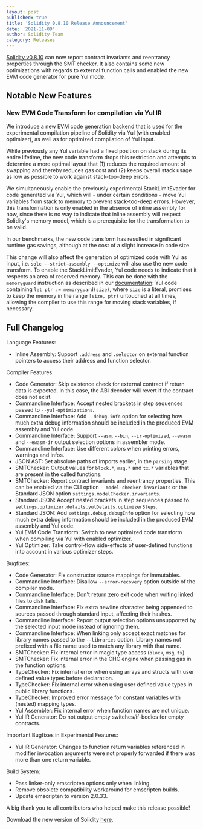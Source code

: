 ```yaml
---
layout: post
published: true
title: 'Solidity 0.8.10 Release Announcement'
date: '2021-11-09'
author: Solidity Team
category: Releases
---
```


[Solidity v0.8.10](https://github.com/ethereum/solidity/releases/tag/v0.8.10) can now report contract invariants and reentrancy properties through the SMT checker. It also contains some new optimizations with regards to external function calls and enabled the new EVM code generator for pure Yul mode.

## Notable New Features

### New EVM Code Transform for compilation via Yul IR

We introduce a new EVM code generation backend that is used for the experimental compilation pipeline of Solidity via Yul (with enabled optimizer), as well as for optimized compilation of Yul input.

While previously any Yul variable had a fixed position on stack during its entire lifetime, the new code transform drops this restriction and attempts to determine a more optimal layout that (1) reduces the required amount of swapping and thereby reduces gas cost and (2) keeps overall stack usage as low as possible to work against stack-too-deep errors.

We simultaneously enable the previously experimental StackLimitEvader for code generated via Yul, which will - under certain conditions - move Yul variables from stack to memory to prevent stack-too-deep errors. However, this transformation is only enabled in the absence of inline assembly for now, since there is no way to indicate that inline assembly will respect Solidity's memory model, which is a prerequisite for the transformation to be valid.

In our benchmarks, the new code transform has resulted in significant runtime gas savings, although at the cost of a slight increase in code size.

This change will also affect the generation of optimized code with Yul as input, i.e. ``solc --strict-assembly --optimize`` will also use the new code transform.
To enable the StackLimitEvader, Yul code needs to indicate that it respects an area of reserved memory. This can be done with the ``memoryguard`` instruction as described in our [documentation](https://docs.soliditylang.org/en/latest/yul.html?highlight=memoryguard#memoryguard): Yul code containing ``let ptr := memoryguard(size)``, where ``size`` is a literal, promises to keep the memory in the range ``[size, ptr)`` untouched at all times, allowing the compiler to use this range for moving stack variables, if necessary.

## Full Changelog

Language Features:
 * Inline Assembly: Support ``.address`` and ``.selector`` on external function pointers to access their address and function selector.


Compiler Features:
 * Code Generator: Skip existence check for external contract if return data is expected. In this case, the ABI decoder will revert if the contract does not exist.
 * Commandline Interface: Accept nested brackets in step sequences passed to ``--yul-optimizations``.
 * Commandline Interface: Add ``--debug-info`` option for selecting how much extra debug information should be included in the produced EVM assembly and Yul code.
 * Commandline Interface: Support ``--asm``, ``--bin``, ``--ir-optimized``, ``--ewasm`` and ``--ewasm-ir`` output selection options in assembler mode.
 * Commandline Interface: Use different colors when printing errors, warnings and infos.
 * JSON AST: Set absolute paths of imports earlier, in the ``parsing`` stage.
 * SMTChecker: Output values for ``block.*``, ``msg.*`` and ``tx.*`` variables that are present in the called functions.
 * SMTChecker: Report contract invariants and reentrancy properties. This can be enabled via the CLI option ``--model-checker-invariants`` or the Standard JSON option ``settings.modelChecker.invariants``.
 * Standard JSON: Accept nested brackets in step sequences passed to ``settings.optimizer.details.yulDetails.optimizerSteps``.
 * Standard JSON: Add ``settings.debug.debugInfo`` option for selecting how much extra debug information should be included in the produced EVM assembly and Yul code.
 * Yul EVM Code Transform: Switch to new optimized code transform when compiling via Yul with enabled optimizer.
 * Yul Optimizer: Take control-flow side-effects of user-defined functions into account in various optimizer steps.


Bugfixes:
 * Code Generator: Fix constructor source mappings for immutables.
 * Commandline Interface: Disallow ``--error-recovery`` option outside of the compiler mode.
 * Commandline Interface: Don't return zero exit code when writing linked files to disk fails.
 * Commandline Interface: Fix extra newline character being appended to sources passed through standard input, affecting their hashes.
 * Commandline Interface: Report output selection options unsupported by the selected input mode instead of ignoring them.
 * Commandline Interface: When linking only accept exact matches for library names passed to the ``--libraries`` option. Library names not prefixed with a file name used to match any library with that name.
 * SMTChecker: Fix internal error in magic type access (``block``, ``msg``, ``tx``).
 * SMTChecker: Fix internal error in the CHC engine when passing gas in the function options.
 * TypeChecker: Fix internal error when using arrays and structs with user defined value types before declaration.
 * TypeChecker: Fix internal error when using user defined value types in public library functions.
 * TypeChecker: Improved error message for constant variables with (nested) mapping types.
 * Yul Assembler: Fix internal error when function names are not unique.
 * Yul IR Generator: Do not output empty switches/if-bodies for empty contracts.


Important Bugfixes in Experimental Features:
 * Yul IR Generator: Changes to function return variables referenced in modifier invocation arguments were not properly forwarded if there was more than one return variable.


Build System:
 * Pass linker-only emscripten options only when linking.
 * Remove obsolete compatibility workaround for emscripten builds.
 * Update emscripten to version 2.0.33.



A big thank you to all contributors who helped make this release possible!

Download the new version of Solidity [here](https://github.com/ethereum/solidity/releases/tag/v0.8.10).
